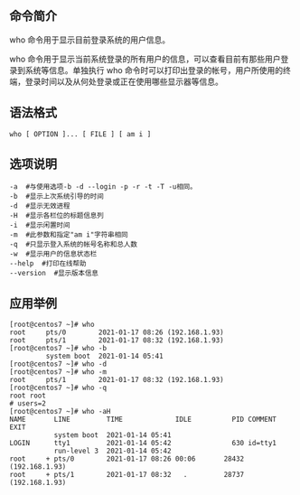 ## 命令简介

who 命令用于显示目前登录系统的用户信息。

who 命令用于显示当前系统登录的所有用户的信息，可以查看目前有那些用户登录到系统等信息。单独执行 who 命令时可以打印出登录的帐号，用户所使用的终端，登录时间以及从何处登录或正在使用哪些显示器等信息。

## 语法格式

```
who [ OPTION ]... [ FILE ] [ am i ]
```

## 选项说明

```
-a  #与使用选项-b -d --login -p -r -t -T -u相同。
-b  #显示上次系统引导的时间
-d  #显示无效进程
-H  #显示各栏位的标题信息列
-i  #显示闲置时间
-m  #此参数和指定"am i"字符串相同
-q  #只显示登入系统的帐号名称和总人数
-w  #显示用户的信息状态栏
--help  #打印在线帮助
--version  #显示版本信息
```

## 应用举例

```
[root@centos7 ~]# who
root     pts/0        2021-01-17 08:26 (192.168.1.93)
root     pts/1        2021-01-17 08:32 (192.168.1.93)
[root@centos7 ~]# who -b
         system boot  2021-01-14 05:41
[root@centos7 ~]# who -d
[root@centos7 ~]# who -m
root     pts/1        2021-01-17 08:32 (192.168.1.93)
[root@centos7 ~]# who -q
root root
# users=2
[root@centos7 ~]# who -aH
NAME       LINE         TIME             IDLE          PID COMMENT  EXIT
           system boot  2021-01-14 05:41
LOGIN      tty1         2021-01-14 05:42               630 id=tty1
           run-level 3  2021-01-14 05:42
root     + pts/0        2021-01-17 08:26 00:06       28432 (192.168.1.93)
root     + pts/1        2021-01-17 08:32   .         28737 (192.168.1.93)
```